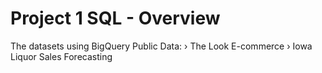 # Project 1 SQL - Overview

The datasets using BigQuery Public Data: 
› The Look E-commerce 
› Iowa Liquor Sales Forecasting
